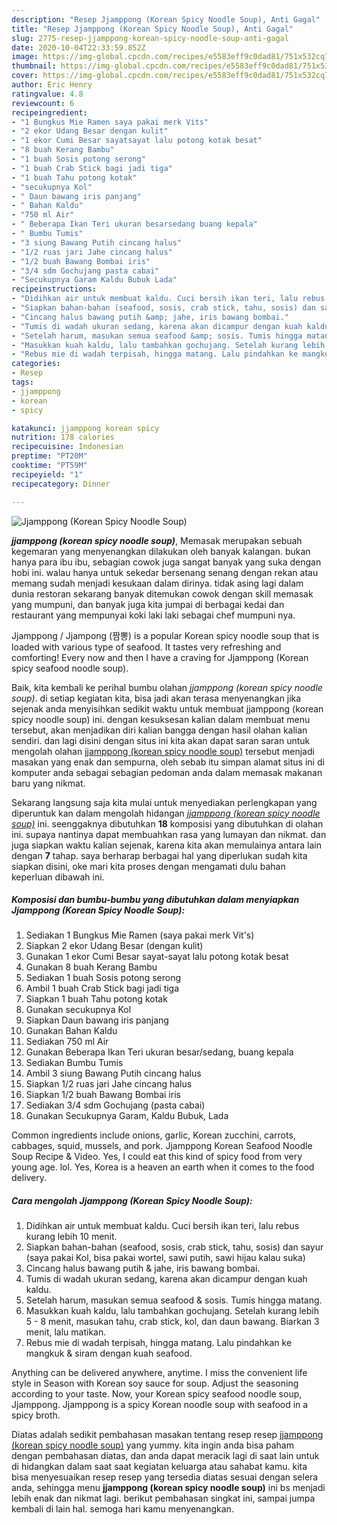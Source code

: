 ```yaml
---
description: "Resep Jjamppong (Korean Spicy Noodle Soup), Anti Gagal"
title: "Resep Jjamppong (Korean Spicy Noodle Soup), Anti Gagal"
slug: 2775-resep-jjamppong-korean-spicy-noodle-soup-anti-gagal
date: 2020-10-04T22:33:59.852Z
image: https://img-global.cpcdn.com/recipes/e5583eff9c0dad81/751x532cq70/jjamppong-korean-spicy-noodle-soup-foto-resep-utama.jpg
thumbnail: https://img-global.cpcdn.com/recipes/e5583eff9c0dad81/751x532cq70/jjamppong-korean-spicy-noodle-soup-foto-resep-utama.jpg
cover: https://img-global.cpcdn.com/recipes/e5583eff9c0dad81/751x532cq70/jjamppong-korean-spicy-noodle-soup-foto-resep-utama.jpg
author: Eric Henry
ratingvalue: 4.8
reviewcount: 6
recipeingredient:
- "1 Bungkus Mie Ramen saya pakai merk Vits"
- "2 ekor Udang Besar dengan kulit"
- "1 ekor Cumi Besar sayatsayat lalu potong kotak besat"
- "8 buah Kerang Bambu"
- "1 buah Sosis potong serong"
- "1 buah Crab Stick bagi jadi tiga"
- "1 buah Tahu potong kotak"
- "secukupnya Kol"
- " Daun bawang iris panjang"
- " Bahan Kaldu"
- "750 ml Air"
- " Beberapa Ikan Teri ukuran besarsedang buang kepala"
- " Bumbu Tumis"
- "3 siung Bawang Putih cincang halus"
- "1/2 ruas jari Jahe cincang halus"
- "1/2 buah Bawang Bombai iris"
- "3/4 sdm Gochujang pasta cabai"
- "Secukupnya Garam Kaldu Bubuk Lada"
recipeinstructions:
- "Didihkan air untuk membuat kaldu. Cuci bersih ikan teri, lalu rebus kurang lebih 10 menit."
- "Siapkan bahan-bahan (seafood, sosis, crab stick, tahu, sosis) dan sayur (saya pakai Kol, bisa pakai wortel, sawi putih, sawi hijau kalau suka)"
- "Cincang halus bawang putih &amp; jahe, iris bawang bombai."
- "Tumis di wadah ukuran sedang, karena akan dicampur dengan kuah kaldu."
- "Setelah harum, masukan semua seafood &amp; sosis. Tumis hingga matang."
- "Masukkan kuah kaldu, lalu tambahkan gochujang. Setelah kurang lebih 5 - 8 menit, masukan tahu, crab stick, kol, dan daun bawang. Biarkan 3 menit, lalu matikan."
- "Rebus mie di wadah terpisah, hingga matang. Lalu pindahkan ke mangkuk &amp; siram dengan kuah seafood."
categories:
- Resep
tags:
- jjamppong
- korean
- spicy

katakunci: jjamppong korean spicy 
nutrition: 178 calories
recipecuisine: Indonesian
preptime: "PT20M"
cooktime: "PT59M"
recipeyield: "1"
recipecategory: Dinner

---
```



![Jjamppong (Korean Spicy Noodle Soup)](https://img-global.cpcdn.com/recipes/e5583eff9c0dad81/751x532cq70/jjamppong-korean-spicy-noodle-soup-foto-resep-utama.jpg)

<b><i>jjamppong (korean spicy noodle soup)</i></b>, Memasak merupakan sebuah kegemaran yang menyenangkan dilakukan oleh banyak kalangan. bukan hanya para ibu ibu, sebagian cowok juga sangat banyak yang suka dengan hobi ini. walau hanya untuk sekedar bersenang senang dengan rekan atau memang sudah menjadi kesukaan dalam dirinya. tidak asing lagi dalam dunia restoran sekarang banyak ditemukan cowok dengan skill memasak yang mumpuni, dan banyak juga kita jumpai di berbagai kedai dan restaurant yang mempunyai koki laki laki sebagai chef mumpuni nya.

Jjamppong / Jjampong (짬뽕) is a popular Korean spicy noodle soup that is loaded with various type of seafood. It tastes very refreshing and comforting! Every now and then I have a craving for Jjamppong (Korean spicy seafood noodle soup).

Baik, kita kembali ke perihal bumbu olahan <i>jjamppong (korean spicy noodle soup)</i>. di setiap kegiatan kita, bisa jadi akan terasa menyenangkan jika sejenak anda menyisihkan sedikit waktu untuk membuat jjamppong (korean spicy noodle soup) ini. dengan kesuksesan kalian dalam membuat menu tersebut, akan menjadikan diri kalian bangga dengan hasil olahan kalian sendiri. dan lagi disini dengan situs ini kita akan dapat saran saran untuk mengolah olahan <u>jjamppong (korean spicy noodle soup)</u> tersebut menjadi masakan yang enak dan sempurna, oleh sebab itu simpan alamat situs ini di komputer anda sebagai sebagian pedoman anda dalam memasak makanan baru yang nikmat.


Sekarang langsung saja kita mulai untuk menyediakan perlengkapan yang diperuntuk kan dalam mengolah hidangan <u><i>jjamppong (korean spicy noodle soup)</i></u> ini. seenggaknya dibutuhkan <b>18</b> komposisi yang dibutuhkan di olahan ini. supaya nantinya dapat membuahkan rasa yang lumayan dan nikmat. dan juga siapkan waktu kalian sejenak, karena kita akan memulainya antara lain dengan <b>7</b> tahap. saya berharap berbagai hal yang diperlukan sudah kita siapkan disini, oke mari kita proses dengan mengamati dulu bahan keperluan dibawah ini.

<!--inarticleads1-->

##### Komposisi dan bumbu-bumbu yang dibutuhkan dalam menyiapkan Jjamppong (Korean Spicy Noodle Soup):

1. Sediakan 1 Bungkus Mie Ramen (saya pakai merk Vit&#39;s)
1. Siapkan 2 ekor Udang Besar (dengan kulit)
1. Gunakan 1 ekor Cumi Besar sayat-sayat lalu potong kotak besat
1. Gunakan 8 buah Kerang Bambu
1. Sediakan 1 buah Sosis potong serong
1. Ambil 1 buah Crab Stick bagi jadi tiga
1. Siapkan 1 buah Tahu potong kotak
1. Gunakan secukupnya Kol
1. Siapkan  Daun bawang iris panjang
1. Gunakan  Bahan Kaldu
1. Sediakan 750 ml Air
1. Gunakan  Beberapa Ikan Teri ukuran besar/sedang, buang kepala
1. Sediakan  Bumbu Tumis
1. Ambil 3 siung Bawang Putih cincang halus
1. Siapkan 1/2 ruas jari Jahe cincang halus
1. Siapkan 1/2 buah Bawang Bombai iris
1. Sediakan 3/4 sdm Gochujang (pasta cabai)
1. Gunakan Secukupnya Garam, Kaldu Bubuk, Lada


Common ingredients include onions, garlic, Korean zucchini, carrots, cabbages, squid, mussels, and pork. Jjamppong Korean Seafood Noodle Soup Recipe &amp; Video. Yes, I could eat this kind of spicy food from very young age. lol. Yes, Korea is a heaven an earth when it comes to the food delivery. 

<!--inarticleads2-->

##### Cara mengolah Jjamppong (Korean Spicy Noodle Soup):

1. Didihkan air untuk membuat kaldu. Cuci bersih ikan teri, lalu rebus kurang lebih 10 menit.
1. Siapkan bahan-bahan (seafood, sosis, crab stick, tahu, sosis) dan sayur (saya pakai Kol, bisa pakai wortel, sawi putih, sawi hijau kalau suka)
1. Cincang halus bawang putih &amp; jahe, iris bawang bombai.
1. Tumis di wadah ukuran sedang, karena akan dicampur dengan kuah kaldu.
1. Setelah harum, masukan semua seafood &amp; sosis. Tumis hingga matang.
1. Masukkan kuah kaldu, lalu tambahkan gochujang. Setelah kurang lebih 5 - 8 menit, masukan tahu, crab stick, kol, dan daun bawang. Biarkan 3 menit, lalu matikan.
1. Rebus mie di wadah terpisah, hingga matang. Lalu pindahkan ke mangkuk &amp; siram dengan kuah seafood.


Anything can be delivered anywhere, anytime. I miss the convenient life style in Season with Korean soy sauce for soup. Adjust the seasoning according to your taste. Now, your Korean spicy seafood noodle soup, Jjamppong. Jjamppong is a spicy Korean noodle soup with seafood in a spicy broth. 

Diatas adalah sedikit pembahasan masakan tentang resep resep <u>jjamppong (korean spicy noodle soup)</u> yang yummy. kita ingin anda bisa paham dengan pembahasan diatas, dan anda dapat meracik lagi di saat lain untuk di hidangkan dalam saat saat kegiatan keluarga atau sahabat kamu. kita bisa menyesuaikan resep resep yang tersedia diatas sesuai dengan selera anda, sehingga menu <b>jjamppong (korean spicy noodle soup)</b> ini bs menjadi lebih enak dan nikmat lagi. berikut pembahasan singkat ini, sampai jumpa kembali di lain hal. semoga hari kamu menyenangkan.
